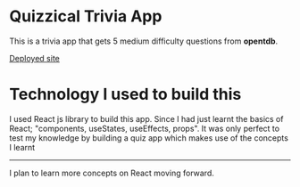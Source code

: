 # Quizzical Trivia App

This is a trivia app that gets 5 medium difficulty questions from **opentdb**.

[Deployed site](https://quizical-5.netlify.app/)

# Technology I used to build this

I used React js library to build this app. 
Since I had just learnt the basics of React; "components, useStates, useEffects, props". It was only perfect to test my knowledge by building a quiz app which makes use of the concepts I learnt

***

I plan to learn more concepts on React moving forward.
